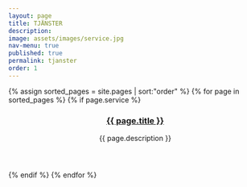 ```yaml
---
layout: page
title: TJÄNSTER
description: 
image: assets/images/service.jpg
nav-menu: true
published: true
permalink: tjanster
order: 1
---
```


<section id="one" class="tiles">
        {% assign sorted_pages = site.pages | sort:"order" %}
        {% for page in sorted_pages %}
	{% if page.service %}
        <article>
                <span class="image">
                        <img src="{{ page.image }}" alt="" />
                </span>
                <header class="major">
                        <h3><a href="{{ page.url | relative_url  }}" class="link">{{ page.title }}</a></h3>
                        <p>{{ page.description }}</p>
                </header>
        </article>
	{% endif %}
	{% endfor %}
</section>
